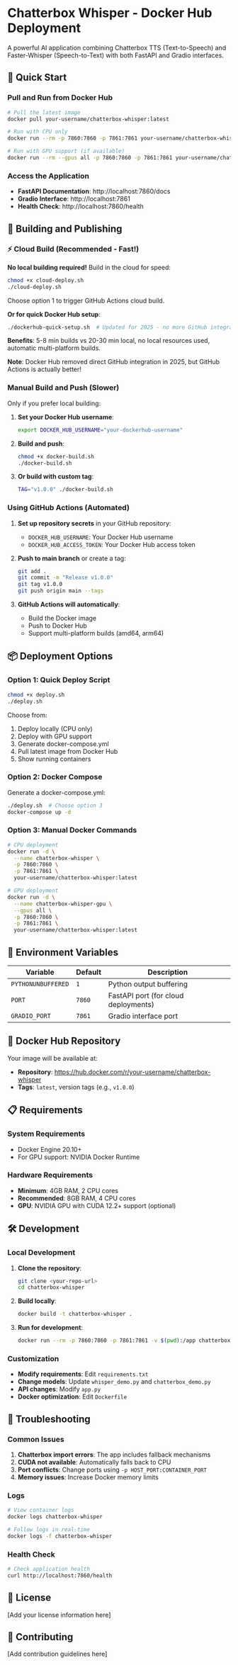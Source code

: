 # Chatterbox Whisper - Docker Hub Deployment

A powerful AI application combining Chatterbox TTS (Text-to-Speech) and Faster-Whisper (Speech-to-Text) with both FastAPI and Gradio interfaces.

## 🚀 Quick Start

### Pull and Run from Docker Hub

```bash
# Pull the latest image
docker pull your-username/chatterbox-whisper:latest

# Run with CPU only
docker run --rm -p 7860:7860 -p 7861:7861 your-username/chatterbox-whisper:latest

# Run with GPU support (if available)
docker run --rm --gpus all -p 7860:7860 -p 7861:7861 your-username/chatterbox-whisper:latest
```

### Access the Application

- **FastAPI Documentation**: http://localhost:7860/docs
- **Gradio Interface**: http://localhost:7861
- **Health Check**: http://localhost:7860/health

## 🔧 Building and Publishing

### ⚡ Cloud Build (Recommended - Fast!)

**No local building required!** Build in the cloud for speed:

```bash
chmod +x cloud-deploy.sh
./cloud-deploy.sh
```

Choose option 1 to trigger GitHub Actions cloud build.

**Or for quick Docker Hub setup**:
```bash
./dockerhub-quick-setup.sh  # Updated for 2025 - no more GitHub integration
```

**Benefits**: 5-8 min builds vs 20-30 min local, no local resources used, automatic multi-platform builds.

**Note**: Docker Hub removed direct GitHub integration in 2025, but GitHub Actions is actually better!

### Manual Build and Push (Slower)

Only if you prefer local building:

1. **Set your Docker Hub username**:
   ```bash
   export DOCKER_HUB_USERNAME="your-dockerhub-username"
   ```

2. **Build and push**:
   ```bash
   chmod +x docker-build.sh
   ./docker-build.sh
   ```

3. **Or build with custom tag**:
   ```bash
   TAG="v1.0.0" ./docker-build.sh
   ```

### Using GitHub Actions (Automated)

1. **Set up repository secrets** in your GitHub repository:
   - `DOCKER_HUB_USERNAME`: Your Docker Hub username
   - `DOCKER_HUB_ACCESS_TOKEN`: Your Docker Hub access token

2. **Push to main branch** or create a tag:
   ```bash
   git add .
   git commit -m "Release v1.0.0"
   git tag v1.0.0
   git push origin main --tags
   ```

3. **GitHub Actions will automatically**:
   - Build the Docker image
   - Push to Docker Hub
   - Support multi-platform builds (amd64, arm64)

## 📦 Deployment Options

### Option 1: Quick Deploy Script

```bash
chmod +x deploy.sh
./deploy.sh
```

Choose from:
1. Deploy locally (CPU only)
2. Deploy with GPU support
3. Generate docker-compose.yml
4. Pull latest image from Docker Hub
5. Show running containers

### Option 2: Docker Compose

Generate a docker-compose.yml:

```bash
./deploy.sh  # Choose option 3
docker-compose up -d
```

### Option 3: Manual Docker Commands

```bash
# CPU deployment
docker run -d \
  --name chatterbox-whisper \
  -p 7860:7860 \
  -p 7861:7861 \
  your-username/chatterbox-whisper:latest

# GPU deployment
docker run -d \
  --name chatterbox-whisper-gpu \
  --gpus all \
  -p 7860:7860 \
  -p 7861:7861 \
  your-username/chatterbox-whisper:latest
```

## 🔑 Environment Variables

| Variable | Default | Description |
|----------|---------|-------------|
| `PYTHONUNBUFFERED` | `1` | Python output buffering |
| `PORT` | `7860` | FastAPI port (for cloud deployments) |
| `GRADIO_PORT` | `7861` | Gradio interface port |

## 🐳 Docker Hub Repository

Your image will be available at:
- **Repository**: https://hub.docker.com/r/your-username/chatterbox-whisper
- **Tags**: `latest`, version tags (e.g., `v1.0.0`)

## 📋 Requirements

### System Requirements
- Docker Engine 20.10+
- For GPU support: NVIDIA Docker Runtime

### Hardware Requirements
- **Minimum**: 4GB RAM, 2 CPU cores
- **Recommended**: 8GB RAM, 4 CPU cores
- **GPU**: NVIDIA GPU with CUDA 12.2+ support (optional)

## 🛠️ Development

### Local Development

1. **Clone the repository**:
   ```bash
   git clone <your-repo-url>
   cd chatterbox-whisper
   ```

2. **Build locally**:
   ```bash
   docker build -t chatterbox-whisper .
   ```

3. **Run for development**:
   ```bash
   docker run --rm -p 7860:7860 -p 7861:7861 -v $(pwd):/app chatterbox-whisper
   ```

### Customization

- **Modify requirements**: Edit `requirements.txt`
- **Change models**: Update `whisper_demo.py` and `chatterbox_demo.py`
- **API changes**: Modify `app.py`
- **Docker optimization**: Edit `Dockerfile`

## 🚨 Troubleshooting

### Common Issues

1. **Chatterbox import errors**: The app includes fallback mechanisms
2. **CUDA not available**: Automatically falls back to CPU
3. **Port conflicts**: Change ports using `-p HOST_PORT:CONTAINER_PORT`
4. **Memory issues**: Increase Docker memory limits

### Logs

```bash
# View container logs
docker logs chatterbox-whisper

# Follow logs in real-time
docker logs -f chatterbox-whisper
```

### Health Check

```bash
# Check application health
curl http://localhost:7860/health
```

## 📄 License

[Add your license information here]

## 🤝 Contributing

[Add contribution guidelines here]

